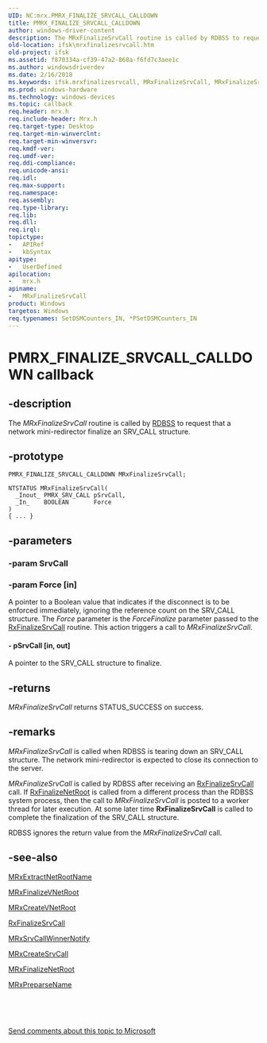 ```yaml
---
UID: NC:mrx.PMRX_FINALIZE_SRVCALL_CALLDOWN
title: PMRX_FINALIZE_SRVCALL_CALLDOWN
author: windows-driver-content
description: The MRxFinalizeSrvCall routine is called by RDBSS to request that a network mini-redirector finalize an SRV_CALL structure.
old-location: ifsk\mrxfinalizesrvcall.htm
old-project: ifsk
ms.assetid: f870334a-cf39-47a2-868a-f6fd7c3aee1c
ms.author: windowsdriverdev
ms.date: 2/16/2018
ms.keywords: ifsk.mrxfinalizesrvcall, MRxFinalizeSrvCall, MRxFinalizeSrvCall routine [Installable File System Drivers], MRxFinalizeSrvCall, PMRX_FINALIZE_SRVCALL_CALLDOWN, PMRX_FINALIZE_SRVCALL_CALLDOWN, mrx/MRxFinalizeSrvCall, mrxref_7f2d4c59-1668-4c73-adc4-bdb6fac34d38.xml
ms.prod: windows-hardware
ms.technology: windows-devices
ms.topic: callback
req.header: mrx.h
req.include-header: Mrx.h
req.target-type: Desktop
req.target-min-winverclnt: 
req.target-min-winversvr: 
req.kmdf-ver: 
req.umdf-ver: 
req.ddi-compliance: 
req.unicode-ansi: 
req.idl: 
req.max-support: 
req.namespace: 
req.assembly: 
req.type-library: 
req.lib: 
req.dll: 
req.irql: 
topictype:
-	APIRef
-	kbSyntax
apitype:
-	UserDefined
apilocation:
-	mrx.h
apiname:
-	MRxFinalizeSrvCall
product: Windows
targetos: Windows
req.typenames: SetDSMCounters_IN, *PSetDSMCounters_IN
---
```


# PMRX_FINALIZE_SRVCALL_CALLDOWN callback


## -description


The <i>MRxFinalizeSrvCall</i> routine is called by <a href="https://docs.microsoft.com/en-us/windows-hardware/drivers/ifs/the-rdbss-driver-and-library">RDBSS</a> to request that a network mini-redirector finalize an SRV_CALL structure. 


## -prototype


````
PMRX_FINALIZE_SRVCALL_CALLDOWN MRxFinalizeSrvCall;

NTSTATUS MRxFinalizeSrvCall(
  _Inout_ PMRX_SRV_CALL pSrvCall,
  _In_    BOOLEAN       Force
)
{ ... }
````


## -parameters




### -param SrvCall


### -param Force [in]

A pointer to a Boolean value that indicates if the disconnect is to be enforced immediately, ignoring the reference count on the SRV_CALL structure. The <i>Force</i> parameter is the <i>ForceFinalize</i> parameter passed to the <a href="..\fcb\nf-fcb-rxfinalizesrvcall.md">RxFinalizeSrvCall</a> routine. This action triggers a call to <i>MRxFinalizeSrvCall</i>.


#### - pSrvCall [in, out]

A pointer to the SRV_CALL structure to finalize. 


## -returns



<i>MRxFinalizeSrvCall</i> returns STATUS_SUCCESS on success. 




## -remarks



<i>MRxFinalizeSrvCall</i> is called when RDBSS is tearing down an SRV_CALL structure. The network mini-redirector is expected to close its connection to the server. 

<i>MRxFinalizeSrvCall</i> is called by RDBSS after receiving an <a href="..\fcb\nf-fcb-rxfinalizesrvcall.md">RxFinalizeSrvCall</a> call. If <a href="..\fcb\nf-fcb-rxfinalizenetroot.md">RxFinalizeNetRoot</a> is called from a different process than the RDBSS system process, then the call to <i>MRxFinalizeSrvCall</i> is posted to a worker thread for later execution. At some later time <b>RxFinalizeSrvCall</b> is called to complete the finalization of the SRV_CALL structure. 

RDBSS ignores the return value from the <i>MRxFinalizeSrvCall</i> call. 




## -see-also

<a href="..\mrx\nc-mrx-pmrx_extract_netroot_name.md">MRxExtractNetRootName</a>



<a href="..\mrx\nc-mrx-pmrx_finalize_v_net_root_calldown.md">MRxFinalizeVNetRoot</a>



<a href="..\mrx\nc-mrx-pmrx_create_v_net_root.md">MRxCreateVNetRoot</a>



<a href="..\fcb\nf-fcb-rxfinalizesrvcall.md">RxFinalizeSrvCall</a>



<a href="..\mrx\nc-mrx-pmrx_srvcall_winner_notify.md">MRxSrvCallWinnerNotify</a>



<a href="..\mrx\nc-mrx-pmrx_create_srvcall.md">MRxCreateSrvCall</a>



<a href="..\mrx\nc-mrx-pmrx_finalize_net_root_calldown.md">MRxFinalizeNetRoot</a>



<a href="..\mrx\nc-mrx-pmrx_preparse_name.md">MRxPreparseName</a>



 

 

<a href="mailto:wsddocfb@microsoft.com?subject=Documentation%20feedback [ifsk\ifsk]:%20PMRX_FINALIZE_SRVCALL_CALLDOWN routine%20 RELEASE:%20(2/16/2018)&amp;body=%0A%0APRIVACY STATEMENT%0A%0AWe use your feedback to improve the documentation. We don't use your email address for any other purpose, and we'll remove your email address from our system after the issue that you're reporting is fixed. While we're working to fix this issue, we might send you an email message to ask for more info. Later, we might also send you an email message to let you know that we've addressed your feedback.%0A%0AFor more info about Microsoft's privacy policy, see http://privacy.microsoft.com/en-us/default.aspx." title="Send comments about this topic to Microsoft">Send comments about this topic to Microsoft</a>

